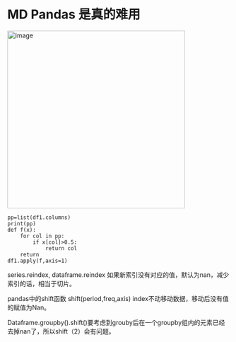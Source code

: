 # MD Pandas 是真的难用

<img width="402" alt="image" src="https://user-images.githubusercontent.com/65296071/225220939-fe765ad7-3332-4adc-be0d-1e76ff230651.png">


```
pp=list(df1.columns)
print(pp)
def f(x):
    for col in pp:
        if x[col]>0.5:
            return col
    return 
df1.apply(f,axis=1)
```




series.reindex,   dataframe.reindex    如果新索引没有对应的值，默认为nan，减少索引的话，相当于切片。

pandas中的shift函数
shift(period,freq,axis)
index不动移动数据，移动后没有值的赋值为Nan。



Dataframe.groupby().shift()要考虑到grouby后在一个groupby组内的元素已经去掉nan了，所以shift（2）会有问题。
